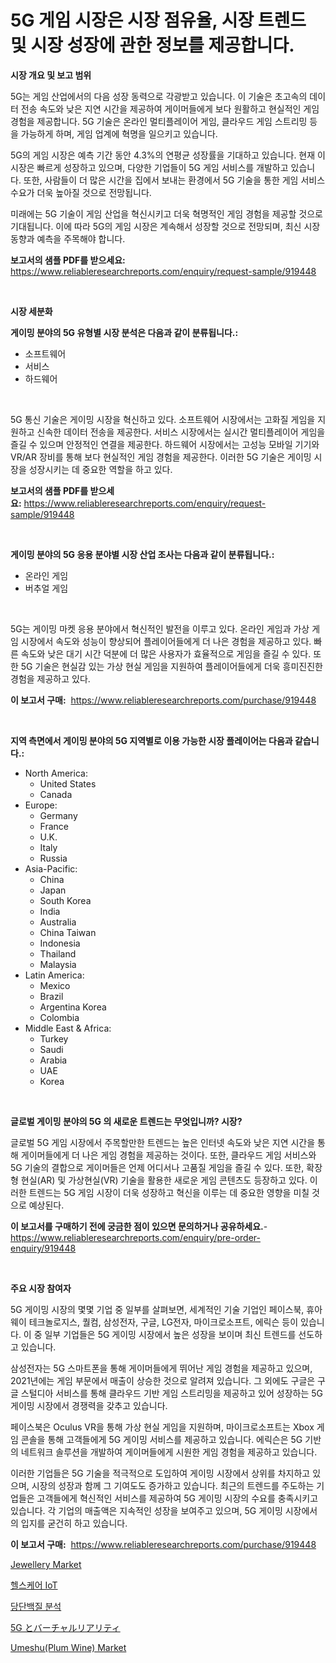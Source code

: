 <p><h1>5G 게임 시장은 시장 점유율, 시장 트렌드 및 시장 성장에 관한 정보를 제공합니다.</h1></p><p><strong>시장 개요 및 보고 범위</strong></p>
<p><p>5G는 게임 산업에서의 다음 성장 동력으로 각광받고 있습니다. 이 기술은 초고속의 데이터 전송 속도와 낮은 지연 시간을 제공하여 게이머들에게 보다 원활하고 현실적인 게임 경험을 제공합니다. 5G 기술은 온라인 멀티플레이어 게임, 클라우드 게임 스트리밍 등을 가능하게 하며, 게임 업계에 혁명을 일으키고 있습니다.</p><p>5G의 게임 시장은 예측 기간 동안 4.3%의 연평균 성장률을 기대하고 있습니다. 현재 이 시장은 빠르게 성장하고 있으며, 다양한 기업들이 5G 게임 서비스를 개발하고 있습니다. 또한, 사람들이 더 많은 시간을 집에서 보내는 환경에서 5G 기술을 통한 게임 서비스 수요가 더욱 높아질 것으로 전망됩니다.</p><p>미래에는 5G 기술이 게임 산업을 혁신시키고 더욱 혁명적인 게임 경험을 제공할 것으로 기대됩니다. 이에 따라 5G의 게임 시장은 계속해서 성장할 것으로 전망되며, 최신 시장 동향과 예측을 주목해야 합니다.</p></p>
<p><strong>보고서의 샘플 PDF를 받으세요:</strong> <a href="https://www.reliableresearchreports.com/enquiry/request-sample/919448">https://www.reliableresearchreports.com/enquiry/request-sample/919448</a></p>
<p>&nbsp;</p>
<p><strong>시장 세분화</strong></p>
<p><strong>게이밍 분야의 5G 유형별 시장 분석은 다음과 같이 분류됩니다.:</strong></p>
<p><ul><li>소프트웨어</li><li>서비스</li><li>하드웨어</li></ul></p>
<p>&nbsp;</p>
<p><p>5G 통신 기술은 게이밍 시장을 혁신하고 있다. 소프트웨어 시장에서는 고화질 게임을 지원하고 신속한 데이터 전송을 제공한다. 서비스 시장에서는 실시간 멀티플레이어 게임을 즐길 수 있으며 안정적인 연결을 제공한다. 하드웨어 시장에서는 고성능 모바일 기기와 VR/AR 장비를 통해 보다 현실적인 게임 경험을 제공한다. 이러한 5G 기술은 게이밍 시장을 성장시키는 데 중요한 역할을 하고 있다.</p></p>
<p><strong>보고서의 샘플 PDF를 받으세요:</strong>&nbsp;<a href="https://www.reliableresearchreports.com/enquiry/request-sample/919448">https://www.reliableresearchreports.com/enquiry/request-sample/919448</a></p>
<p>&nbsp;</p>
<p><strong> 게이밍 분야의 5G 응용 분야별 시장 산업 조사는 다음과 같이 분류됩니다.:</strong></p>
<p><ul><li>온라인 게임</li><li>버추얼 게임</li></ul></p>
<p>&nbsp;</p>
<p><p>5G는 게이밍 마켓 응용 분야에서 혁신적인 발전을 이루고 있다. 온라인 게임과 가상 게임 시장에서 속도와 성능이 향상되어 플레이어들에게 더 나은 경험을 제공하고 있다. 빠른 속도와 낮은 대기 시간 덕분에 더 많은 사용자가 효율적으로 게임을 즐길 수 있다. 또한 5G 기술은 현실감 있는 가상 현실 게임을 지원하여 플레이어들에게 더욱 흥미진진한 경험을 제공하고 있다.</p></p>
<p><strong>이 보고서 구매:</strong>&nbsp; <a href="https://www.reliableresearchreports.com/purchase/919448">https://www.reliableresearchreports.com/purchase/919448</a></p>
<p>&nbsp;</p>
<p><strong>지역 측면에서 게이밍 분야의 5G 지역별로 이용 가능한 시장 플레이어는 다음과 같습니다.:</strong></p>
<p><ul>
    <li>
        North America:
        <ul>
            <li>United States</li>
            <li>Canada</li>
        </ul>
    </li>
    <li>
        Europe:
        <ul>
            <li>Germany</li>
            <li>France</li>
            <li>U.K.</li>
            <li>Italy</li>
            <li>Russia</li>
        </ul>
    </li>
    <li>
        Asia-Pacific:
        <ul>
            <li>China</li>
            <li>Japan</li>
            <li>South Korea</li>
            <li>India</li>
            <li>Australia</li>
            <li>China Taiwan</li>
            <li>Indonesia</li>
            <li>Thailand</li>
            <li>Malaysia</li>
        </ul>
    </li>
    <li>
        Latin America:
        <ul>
            <li>Mexico</li>
            <li>Brazil</li>
            <li>Argentina Korea</li>
            <li>Colombia</li>
        </ul>
    </li>
    <li>
        Middle East & Africa:
        <ul>
            <li>Turkey</li>
            <li>Saudi</li>
            <li>Arabia</li>
            <li>UAE</li>
            <li>Korea</li>
        </ul>
    </li>
    </ul></p>
<p>&nbsp;</p>
<p><strong>글로벌 게이밍 분야의 5G 의 새로운 트렌드는 무엇입니까? 시장?</strong></p>
<p><p>글로벌 5G 게임 시장에서 주목할만한 트렌드는 높은 인터넷 속도와 낮은 지연 시간을 통해 게이머들에게 더 나은 게임 경험을 제공하는 것이다. 또한, 클라우드 게임 서비스와 5G 기술의 결합으로 게이머들은 언제 어디서나 고품질 게임을 즐길 수 있다. 또한, 확장형 현실(AR) 및 가상현실(VR) 기술을 활용한 새로운 게임 콘텐츠도 등장하고 있다. 이러한 트렌드는 5G 게임 시장이 더욱 성장하고 혁신을 이루는 데 중요한 영향을 미칠 것으로 예상된다.</p></p>
<p><strong>이 보고서를 구매하기 전에 궁금한 점이 있으면 문의하거나 공유하세요.</strong>- <a href="https://www.reliableresearchreports.com/enquiry/pre-order-enquiry/919448">https://www.reliableresearchreports.com/enquiry/pre-order-enquiry/919448</a></p>
<p>&nbsp;</p>
<p><strong>주요 시장 참여자</strong></p>
<p><p>5G 게이밍 시장의 몇몇 기업 중 일부를 살펴보면, 세계적인 기술 기업인 페이스북, 휴아웨이 테크놀로지스, 퀄컴, 삼성전자, 구글, LG전자, 마이크로소프트, 에릭슨 등이 있습니다. 이 중 일부 기업들은 5G 게이밍 시장에서 높은 성장을 보이며 최신 트렌드를 선도하고 있습니다. </p><p>삼성전자는 5G 스마트폰을 통해 게이머들에게 뛰어난 게임 경험을 제공하고 있으며, 2021년에는 게임 부문에서 매출이 상승한 것으로 알려져 있습니다. 그 외에도 구글은 구글 스털디아 서비스를 통해 클라우드 기반 게임 스트리밍을 제공하고 있어 성장하는 5G 게이밍 시장에서 경쟁력을 갖추고 있습니다. </p><p>페이스북은 Oculus VR을 통해 가상 현실 게임을 지원하며, 마이크로소프트는 Xbox 게임 콘솔을 통해 고객들에게 5G 게이밍 서비스를 제공하고 있습니다. 에릭슨은 5G 기반의 네트워크 솔루션을 개발하여 게이머들에게 시원한 게임 경험을 제공하고 있습니다.</p><p>이러한 기업들은 5G 기술을 적극적으로 도입하여 게이밍 시장에서 상위를 차지하고 있으며, 시장의 성장과 함께 그 기여도도 증가하고 있습니다. 최근의 트렌드를 주도하는 기업들은 고객들에게 혁신적인 서비스를 제공하여 5G 게이밍 시장의 수요를 충족시키고 있습니다. 각 기업의 매출액은 지속적인 성장을 보여주고 있으며, 5G 게이밍 시장에서의 입지를 굳건히 하고 있습니다.</p></p>
<p><strong>이 보고서 구매:</strong>&nbsp;&nbsp;<a href="https://www.reliableresearchreports.com/purchase/919448">https://www.reliableresearchreports.com/purchase/919448</a></p>
<p><p><a href="https://github.com/sofayahoo2023/Market-Research-Report-List-3/blob/main/jewellery-market.md">Jewellery Market</a></p><p><a href="https://github.com/sougarounis/Market-Research-Report-List-2/blob/main/5765825182890.md">헬스케어 IoT</a></p><p><a href="https://github.com/laholand/Market-Research-Report-List-2/blob/main/4681464182891.md">당단백질 분석</a></p><p><a href="https://github.com/lababdou/Market-Research-Report-List-2/blob/main/3167142182904.md">5G とバーチャルリアリティ</a></p><p><a href="https://github.com/joannesouthgate/Market-Research-Report-List-2/blob/main/umeshuplum-wine-market.md">Umeshu(Plum Wine) Market</a></p></p>
